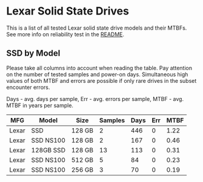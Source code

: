 Lexar Solid State Drives
========================

This is a list of all tested Lexar solid state drive models and their MTBFs. See
more info on reliability test in the [README](https://github.com/bsdhw/SMART).

SSD by Model
------------

Please take all columns into account when reading the table. Pay attention on the
number of tested samples and power-on days. Simultaneous high values of both MTBF
and errors are possible if only rare drives in the subset encounter errors.

Days - avg. days per sample,
Err  - avg. errors per sample,
MTBF - avg. MTBF in years per sample.

| MFG       | Model              | Size   | Samples | Days  | Err   | MTBF |
|-----------|--------------------|--------|---------|-------|-------|------|
| Lexar     | SSD                | 128 GB | 2       | 446   | 0     | 1.22   |
| Lexar     | SSD NS100          | 128 GB | 2       | 167   | 0     | 0.46   |
| Lexar     | 128GB SSD          | 128 GB | 13      | 113   | 0     | 0.31   |
| Lexar     | SSD NS100          | 512 GB | 5       | 84    | 0     | 0.23   |
| Lexar     | SSD NS100          | 256 GB | 3       | 70    | 0     | 0.19   |
